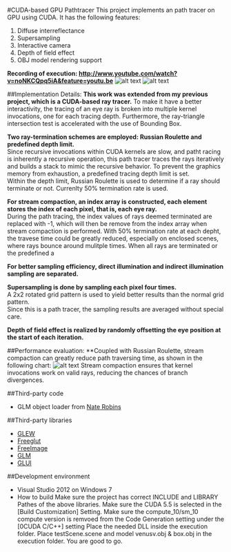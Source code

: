 #CUDA-based GPU Pathtracer
This project implements an path tracer on GPU using CUDA.
It has the following features:
 1. Diffuse interreflectance
 2. Supersampling
 3. Interactive camera
 4. Depth of field effect
 5. OBJ model rendering support  

**Recording of execution: http://www.youtube.com/watch?v=noNKCQpq5iA&feature=youtu.be**
![alt text](https://raw.github.com/otaku690/Project2-Pathtracer/master/screenshot4.png "Result after 2000 iterations")
![alt text](https://raw.github.com/otaku690/Project2-Pathtracer/master/screenshot6_120iteration.png "Result after 120 iterations")

##Implementation Details:
 **This work was extended from my previous project, which is a CUDA-based ray tracer.** 
 To make it have a better interactivity, the tracing of an eye ray is broken into 
 multiple kernel invocations, one for each tracing depth.
 Furthermore, the ray-triangle intersection test is accelerated with the use of Bounding Box.
 
 **Two ray-termination schemes are employed: Russian Roulette and predefined depth limit.**  
 Since recursive invocations within CUDA kernels are slow, and patht racing is inherently a recursive operation, this path tracer traces the rays iteratively and builds a stack to mimic the recursive behavior.
 To prevent the graphics memory from exhaustion, a predefined tracing depth limit is set.  
 Within the depth limit, Russian Roulette is used to determine if a ray should terminate or not. Currenlty 50% termination rate is used.
 
 **For stream compaction, an index array is constructed, each element stores the index of each pixel, that is, each eye ray.**  
  During the path tracing, the index values of rays deemed terminated are replaced with -1, which will then be remove from the index array when stream compaction is performed. With 50% termination rate at each depht,
  the travese time could be greatly reduced, especially on enclosed scenes, where rays bounce around mulitple times. When all rays are terminated or the predefined a 
  
 **For better sampling efficiency, direct illumination and indirect illumination sampling are separated.**
 
 **Supersampling is done by sampling each pixel four times.**  
  A 2x2 rotated grid pattern is used to yield better results than the normal grid pattern.  
  Since this is a path tracer, the sampling results are averaged without special care.
 
 **Depth of field effect is realized by randomly offsetting the eye position at the start of each iteration.**
 
##Performance evaluation:
  **Coupled with Russian Roulette, stream compaction can greatly reduce path traversing time, as shown in the following chart:
 ![alt text](https://raw.github.com/otaku690/Project2-Pathtracer/master/screenshot6.png "chart")
Stream compaction ensures that kernel invocations work on valid rays, reducing the chances of branch divergences.

##Third-party code
 * GLM object loader from [Nate Robins](https://user.xmission.com/~nate/tutors.html)

##Third-party libraries
  * [GLEW](http://glew.sourceforge.net/)
  * [Freeglut](http://freeglut.sourceforge.net/)
  * [FreeImage](http://freeimage.sourceforge.net/)
  * [GLM](http://glm.g-truc.net/0.9.4/index.html)  
  * [GLUI](http://glui.sourceforge.net/)
  
##Development environment
* Visual Studio 2012 on Windows 7
* How to build
Make sure the project has correct INCLUDE and LIBRARY Pathes of the above libraries.
Make sure the CUDA 5.5 is selected in the [Build Customization] Setting.
Make sure the compute_10/sm_10 compute version is remvoed from the Code Generation setting under the [0CUDA C/C++] setting
Place the needed DLL inside the execution folder.
Place testScene.scene and model venusv.obj & box.obj in the execution folder.
You are good to go.
  